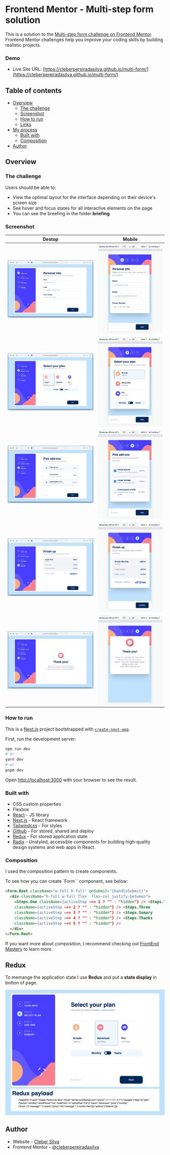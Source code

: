 # Frontend Mentor - Multi-step form solution

This is a solution to the [Multi-step form challenge on Frontend Mentor](https://www.frontendmentor.io/challenges/multistep-form-YVAnSdqQBJ). Frontend Mentor challenges help you improve your coding skills by building realistic projects.

### Demo

- Live Site URL: [https://cleberpereiradasilva.github.io/multi-form/](https://cleberpereiradasilva.github.io/multi-form/)

## Table of contents

- [Overview](#overview)
  - [The challenge](#the-challenge)
  - [Screenshot](#screenshot)
  - [How to run](#how-to-run)
  - [Links](#links)
- [My process](#my-process)
  - [Built with](#built-with)
  - [Composition](#composition)
- [Author](#author)

## Overview

### The challenge

Users should be able to:

- View the optimal layout for the interface depending on their device's screen size
- See hover and focus states for all interactive elements on the page
- You can see the breefing in the folder **briefing**

### Screenshot

| Destop                                                |                       Mobile                        |
| ----------------------------------------------------- | :-------------------------------------------------: |
| ![Desktop screenshot](./result/screen_desktop_01.png) | ![Mobile screenshot](./result/screen_mobile_01.png) |
| ![Desktop screenshot](./result/screen_desktop_02.png) | ![Mobile screenshot](./result/screen_mobile_02.png) |
| ![Desktop screenshot](./result/screen_desktop_04.png) | ![Mobile screenshot](./result/screen_mobile_03.png) |
| ![Desktop screenshot](./result/screen_desktop_05.png) | ![Mobile screenshot](./result/screen_mobile_04.png) |
| ![Desktop screenshot](./result/screen_desktop_06.png) | ![Mobile screenshot](./result/screen_mobile_05.png) |

### How to run

This is a [Next.js](https://nextjs.org/) project bootstrapped with [`create-next-app`](https://github.com/vercel/next.js/tree/canary/packages/create-next-app).

First, run the development server:

```bash
npm run dev
# or
yarn dev
# or
pnpm dev
```

Open [http://localhost:3000](http://localhost:3000) with your browser to see the result.

### Built with

- CSS custom properties
- Flexbox
- [React](https://reactjs.org/) - JS library
- [Next.js](https://nextjs.org/) - React framework
- [Tailwindcss](https://tailwindcss.com/docs/screens) - For styles
- [Github](https://www.github.com/) - For stored, shared and deploy
- [Redux](https://react-redux.js.org/) - For stored application state
- [Radix](hhttps://www.radix-ui.com/) - Unstyled, accessible components for building high‑quality design systems and web apps in React.

### Composition

I used the composition pattern to create components.

To see how you can create `Form`` component, see below:

```html
<Form.Root className="w-full h-full" onSubmit="{handleSubmit}">
  <div className="h-full w-full flex  flex-col justify-between">
    <Steps.One className={activeStep === 1 ? "" : "hidden"} /> <Steps.Two
    className={activeStep === 2 ? "" : "hidden"} /> <Steps.Three
    className={activeStep === 3 ? "" : "hidden"} /> <Steps.Sumary
    className={activeStep === 4 ? "" : "hidden"} /> <Steps.Thanks
    className={activeStep === 5 ? "" : "hidden"} />
  </div>
</Form.Root>
```

If you want more about composition, I recommend checking out [FrontEnd Mastery](https://frontendmastery.com/posts/advanced-react-component-composition-guide/) to learn more.

## Redux

To memange the application state I use **Redux** and put a **state display** in botton of page.

![Redux screenshot](./result/redux.png)

## Author

- Website - [Cleber Silva](https://www.clebersilva.dev)
- Frontend Mentor - [@cleberpereiradasilva](https://www.frontendmentor.io/profile/cleberpereiradasilva)
